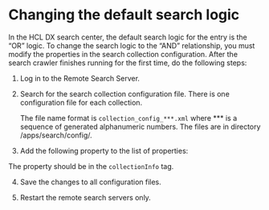 # Changing the default search logic

In the HCL DX search center, the default search logic for the entry is the “OR” logic. To change the search logic to the “AND” relationship, you must modify the properties in the search collection configuration. After the search crawler finishes running for the first time, do the following steps:

1. Log in to the Remote Search Server.

2. Search for the search collection configuration file. There is one configuration file for each collection. 
    
    The file name format is `collection_config_***.xml` where *** is a sequence of generated alphanumeric numbers. The files are in directory /apps/search/config/.

3. Add the following property to the list of properties:

    <property name="DEFAULT_SEARCH_OPERATOR" value="and"/>

The property should be in the `collectionInfo` tag.

4. Save the changes to all configuration files.

5. Restart the remote search servers only.